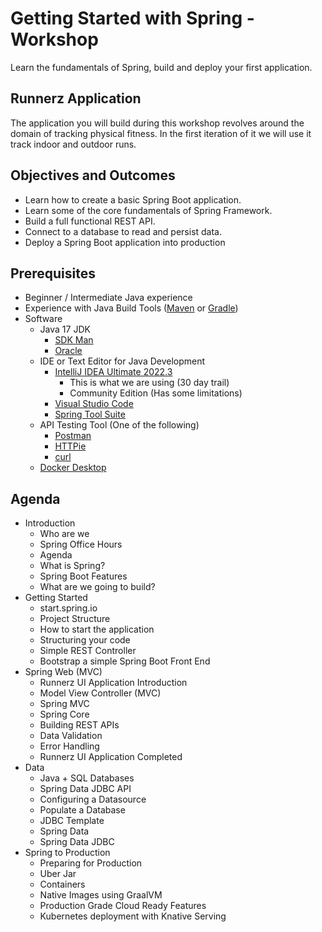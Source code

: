 # Getting Started with Spring - Workshop

Learn the fundamentals of Spring, build and deploy your first application.

## Runnerz Application

The application you will build during this workshop revolves around the domain of tracking physical fitness. In the first iteration of it we will use it track indoor and outdoor runs.

## Objectives and Outcomes

- Learn how to create a basic Spring Boot application.
- Learn some of the core fundamentals of Spring Framework.
- Build a full functional REST API.
- Connect to a database to read and persist data.
- Deploy a Spring Boot application into production

## Prerequisites

- Beginner / Intermediate Java experience
- Experience with Java Build Tools ([Maven](https://maven.apache.org/) or [Gradle](https://gradle.org/))
- Software
  - Java 17 JDK
    - [SDK Man](https://sdkman.io/)
    - [Oracle](https://www.oracle.com/java/technologies/javase/jdk17-archive-downloads.html)
  - IDE or Text Editor for Java Development
    - [IntelliJ IDEA Ultimate 2022.3](https://www.jetbrains.com/idea/download/)
      - This is what we are using (30 day trail)
      - Community Edition (Has some limitations)
    - [Visual Studio Code](https://code.visualstudio.com/)
    - [Spring Tool Suite](https://spring.io/tools)
  - API Testing Tool (One of the following)
    - [Postman](https://www.postman.com/product/rest-client/)
    - [HTTPie](https://httpie.io/)
    - [curl](https://curl.se/)
  - [Docker Desktop](https://www.docker.com/products/docker-desktop/)

## Agenda

- Introduction
  - Who are we
  - Spring Office Hours
  - Agenda
  - What is Spring?
  - Spring Boot Features
  - What are we going to build?
- Getting Started
  - start.spring.io
  - Project Structure
  - How to start the application
  - Structuring your code
  - Simple REST Controller
  - Bootstrap a simple Spring Boot Front End
- Spring Web (MVC)
  - Runnerz UI Application Introduction
  - Model View Controller (MVC)
  - Spring MVC
  - Spring Core
  - Building REST APIs
  - Data Validation
  - Error Handling
  - Runnerz UI Application Completed
- Data
  - Java + SQL Databases
  - Spring Data JDBC API
  - Configuring a Datasource
  - Populate a Database
  - JDBC Template
  - Spring Data
  - Spring Data JDBC
- Spring to Production
  - Preparing for Production
  - Uber Jar
  - Containers
  - Native Images using GraalVM
  - Production Grade Cloud Ready Features
  - Kubernetes deployment with Knative Serving
